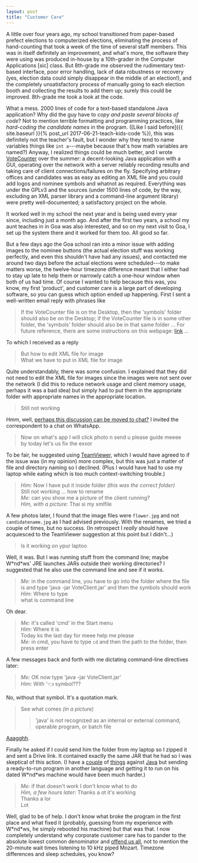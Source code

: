 ```yaml
---
layout: post
title: "Customer Care"
---
```


A little over four years ago, my school transitioned from paper-based prefect
elections to computerized elections, eliminating the process of hand-counting
that took a week of the time of several staff members. This was in itself
definitely an improvement, and what's more, the software they were using was
produced in-house by a 10th-grader in the Computer Applications [sic] class.
But 8th-grade me observed the rudimentary text-based interface, poor error
handling, lack of data robustness or recovery (yes, election data could simply
disappear in the middle of an election!), and the completely unsatisfactory
process of manually going to each election booth and collecting the results to
add them up; surely this could be improved. 8th-grade me took a look at the
code.

What a mess. 2000 lines of code for a text-based standalone Java application?
Why did the guy have to *copy and paste several blocks of code*? Not to mention
terrible formatting and programming practices, like *hard-coding the candidate
names* in the program.
([Like I said before]({{ site.baseurl }}{% post_url 2017-06-21-teach-kids-code %}),
this was definitely not the teacher's fault, but I wonder why they tend to name
variables things like <code>int a</code>---maybe because that's how math
variables are named?) Anyway, I realized things could be much better, and I
wrote [VoteCounter](https://gitlab.com/shardul.chiplunkar/vote-counter/) over
the summer: a decent-looking Java application with a GUI, operating over the
network with a server reliably recording results and taking care of client
connections/failures on the fly. Specifying arbitrary offices and candidates
was as easy as editing an XML file and you could add logos and nominee symbols
and whatnot as required. Everything was under the GPLv3 and the sources (under
1500 lines of code, by the way, excluding an XML parser library and a
command-line argument library) were pretty well-documented; a satisfactory
project on the whole.

It worked well in my school the next year and is being used every year since,
including just a month ago. And after the first two years, a school my aunt
teaches in in Goa was also interested, and so on my next visit to Goa, I set up
the system there and it worked for them too. All good so far.

But a few days ago the Goa school ran into a minor issue with adding images to
the nominee buttons (the actual election stuff was working perfectly, and even
this shouldn't have had any issues), and contacted me around two days before
the actual elections were scheduled---to make matters worse, the twelve-hour
timezone difference meant that I either had to stay up late to help them or
narrowly catch a one-hour window when both of us had time. Of course I wanted to
help because this was, you know, my first 'product', and customer care is a
large part of developing software, so you can guess which option ended up
happening. First I sent a well-written email reply with phrases like

> If the VoteCounter file is on the Desktop, then the 'symbols' folder should
> also be on the Desktop; if the VoteCounter file is in some other folder, the
> 'symbols' folder should also be in that same folder ... For future reference,
> there are some instructions on this webpage:
> [link](https://gitlab.com/shardul.chiplunkar/vote-counter/blob/master/HELP.md)
> ...

To which I received as a reply

> But how to edit XML file for image <br>
> What we have to put in XML file for image

Quite understandably, there was some confusion. I explained that they did not
need to edit the XML file for images since the images were not sent over the
network (I did this to reduce network usage and client memory usage, perhaps it
was a bad idea) but simply had to put them in the appropriate folder with
appropriate names in the appropriate location.

> Still not working

Hmm, well,
[perhaps this discussion can be moved to chat?](https://meta.stackexchange.com/questions/96247/is-it-possible-to-import-comments-into-a-chat-room-without-the-link-appearing)
I invited the correspondent to a chat on WhatsApp.

> Now on what's app I will click photo n send u please guide meeee <br>
> by today let's us fix the exxor

To be fair, he suggested using
[TeamViewer](https://www.teamviewer.com/en/), which I would have
agreed to if the issue was (in my opinion) more complex, but this was just a
matter of file and directory naming so I declined. (Plus I would have had to use
my laptop while eating which is too much context-switching trouble.)

> *Him:* Now I have put it inside folder *(this was the correct folder)* <br>
> Still not working ... how to rename <br>
> *Me:* can you show me a picture of the client running? <br>
> *Him, with a picture:* Thai si my xmlfile

A few photos later, I found that the image files were <code>flower.jpg</code>
and not <code>candidatename.jpg</code> as I had advised previously. With the
renames, we tried a couple of times, but no success. (In retrospect I *really*
should have acquiesced to the TeamViewer suggestion at this point but I
didn't...)

> Is it working on ypur laptoo

Well, it was. But I was running stuff from the command line; maybe
W&#42;nd&#42;ws' JRE launches JARs outside their working directories? I
suggested that he also use the command line and see if it works.

> *Me:* in the command line, you have to go into the folder where the file is
> and type 'java -jar VoteClient.jar' and then the symbols should work <br>
> *Him:* Where to type <br>
> what is command line <br>

Oh dear.

> *Me:* it's called 'cmd' in the Start menu <br>
> *Him:* Where it is <br>
> Today ks the last day for meee help me please <br>
> *Me:* in cmd, you have to type <code>cd</code> and then the path to the
> folder, then press enter

A few messages back and forth with me dictating command-line directives later:

> *Me:* OK now type 'java -jar VoteClient.jar' <br>
> *Him:* With '👈 symbol???

No, without that symbol. It's a quotation mark.

> See what comes *(in a picture)*
> > 'java' is not recognized as an internal or external command, operable
> > program, or batch file

[Aaagghh](https://stackoverflow.com/a/16137745/1846915).

Finally he asked if I could send him the folder from my laptop so I zipped it
and sent a Drive link. It contained exactly the same JAR that he had so I was
skeptical of this action. (I have a 
[couple](http://steve-yegge.blogspot.com/2006/03/execution-in-kingdom-of-nouns.html)
of
[things](https://web.archive.org/web/20090412180717/http://www.stsc.hill.af.mil/CrossTalk/2008/01/0)
against
[Java](https://www.joelonsoftware.com/2005/12/29/the-perils-of-javaschools-2/)
but sending a ready-to-run program in another language and getting it to run on
his dated W&#42;nd&#42;ws machine would have been much harder.)

> *Me:* if that doesn't work I don't know what to do <br>
> *Him, a few hours later:* Thanks a ot it's working <br>
> Thanks a lor <br>
> Lot

Well, glad to be of help. I don't know what broke the program in the first place
and what fixed it (probably, guessing from my experience with W&#42;nd&#42;ws,
he simply rebooted his machine) but that was that. I now completely understand
why corporate customer care has to pander to the absolute lowest common
denominator and
[offend us all](http://verizonmath.blogspot.com/2006/12/verizon-doesnt-know-dollars-from-cents.html),
not to mention the 20-minute wait times listening to 10 kHz piped Mozart.
Timezone differences and sleep schedules, you know?
